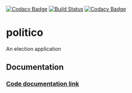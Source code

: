 [![Codacy Badge](https://api.codacy.com/project/badge/Grade/a5fcec31123546aeb30f61cb89613d69)](https://app.codacy.com/app/lenileiro/elections?utm_source=github.com&utm_medium=referral&utm_content=lenileiro/elections&utm_campaign=Badge_Grade_Dashboard)
[![Build Status](https://travis-ci.org/lenileiro/elections.svg?branch=develop)](https://travis-ci.org/lenileiro/elections)
[![Codacy Badge](https://api.codacy.com/project/badge/Grade/62f169c8eff941839531864c4c7697b7)](https://www.codacy.com/app/lenileiro/elections?utm_source=github.com&amp;utm_medium=referral&amp;utm_content=lenileiro/elections&amp;utm_campaign=Badge_Grade)
# politico
An election application

## Documentation

### [Code documentation link](https://electionsdocs.firebaseapp.com/)